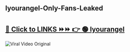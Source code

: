 
 ## Iyourangel-Only-Fans-Leaked

# <h2><a href="https://clipsfans.com/Iyourangel&ref=git">🔗 Click to LINKS ⏩⏩ 👉 🟢 Iyourangel </a></h2>

<a href="https://clipsfans.com/Iyourangel&ref=git" rel="nofollow" data-target="animated-image.originalLink"><img src="https://i.ibb.co.com/xMMVF88/686577567.gif" alt="Viral Video Original" style="max-width: 100%; display: inline-block;" data-target="animated-image.originalImage"></a>
